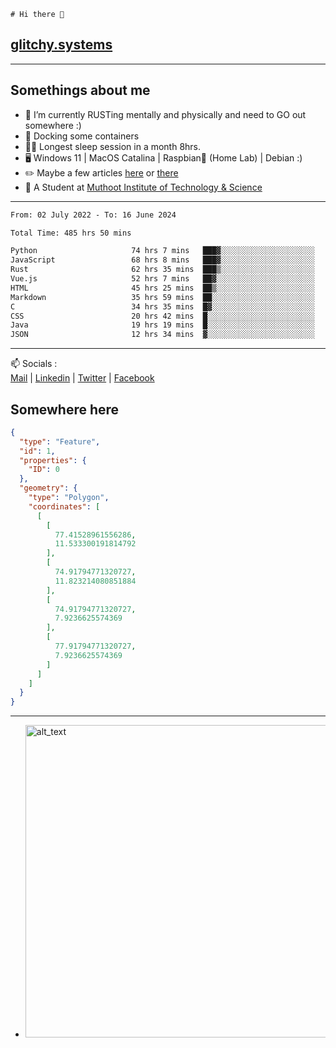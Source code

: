 ```
# Hi there 👋
```
## [glitchy.systems](https://glitchy.systems)
---

## Somethings about me



- 🌱 I’m currently RUSTing mentally and physically and need to GO out somewhere :)
- 🐋 Docking some containers
- 😶‍🌫️ Longest sleep session in a month 8hrs.
- 🖥️ Windows 11 | MacOS Catalina | Raspbian🥧 (Home Lab) | Debian :)
- ✏️ Maybe a few articles [here](https://medium.com/@advaithnarayanan8) or [there](https://medium.com/@advaithnarayanan8)
- 📑 A Student at [Muthoot Institute of Technology & Science](https://mgmits.ac.in/)



---

<!--START_SECTION:waka-->

```txt
From: 02 July 2022 - To: 16 June 2024

Total Time: 485 hrs 50 mins

Python                     74 hrs 7 mins   ███▓░░░░░░░░░░░░░░░░░░░░░   15.26 %
JavaScript                 68 hrs 8 mins   ███▓░░░░░░░░░░░░░░░░░░░░░   14.02 %
Rust                       62 hrs 35 mins  ███▒░░░░░░░░░░░░░░░░░░░░░   12.88 %
Vue.js                     52 hrs 7 mins   ██▓░░░░░░░░░░░░░░░░░░░░░░   10.73 %
HTML                       45 hrs 25 mins  ██▒░░░░░░░░░░░░░░░░░░░░░░   09.35 %
Markdown                   35 hrs 59 mins  ██░░░░░░░░░░░░░░░░░░░░░░░   07.41 %
C                          34 hrs 35 mins  █▓░░░░░░░░░░░░░░░░░░░░░░░   07.12 %
CSS                        20 hrs 42 mins  █░░░░░░░░░░░░░░░░░░░░░░░░   04.26 %
Java                       19 hrs 19 mins  █░░░░░░░░░░░░░░░░░░░░░░░░   03.98 %
JSON                       12 hrs 34 mins  ▓░░░░░░░░░░░░░░░░░░░░░░░░   02.59 %
```

<!--END_SECTION:waka-->

---

📫 Socials :<br>
[Mail](mailto:advaith@glitchy.systems) | [Linkedin](https://www.linkedin.com/in/advaith-narayanan-a72152214/) | [Twitter](https://twitter.com/advaithnarayan) | [Facebook](https://screenmessage.com/qinq)

## Somewhere here

```geojson
{
  "type": "Feature",
  "id": 1,
  "properties": {
    "ID": 0
  },
  "geometry": {
    "type": "Polygon",
    "coordinates": [
      [
        [
          77.41528961556286,
          11.533300191814792
        ],
        [
          74.91794771320727,
          11.823214080851884
        ],
        [
          74.91794771320727,
          7.9236625574369
        ],
        [
          77.91794771320727,
          7.9236625574369
        ]
      ]
    ]
  }
}
```


--- 
- [<img alt="alt_text" width="500px" src="https://valid.x86.fr/cache/banner/xv24bv-6.png" />](https://valid.x86.fr/xv24bv)


